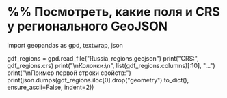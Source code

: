 # %% Посмотреть, какие поля и CRS у регионального GeoJSON
import geopandas as gpd, textwrap, json

gdf_regions = gpd.read_file("Russia_regions.geojson")
print("CRS:", gdf_regions.crs)
print("\nКолонки:\n", list(gdf_regions.columns)[:10], "…")
print("\nПример первой строки свойств:")
print(json.dumps(gdf_regions.iloc[0].drop("geometry").to_dict(),
                 ensure_ascii=False, indent=2))
